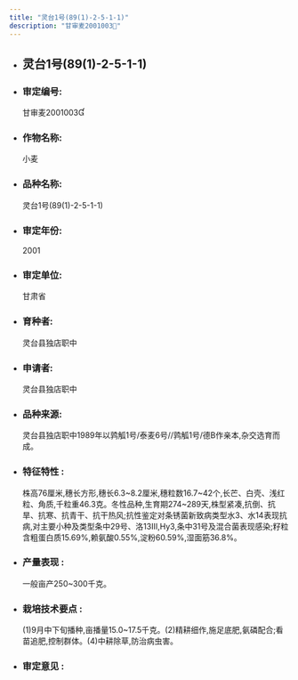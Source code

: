 ```yaml
---
title: "灵台1号(89(1)-2-5-1-1)"
description: "甘审麦2001003"
---
```

* ## 灵台1号(89(1)-2-5-1-1)
* ###  审定编号:  
   甘审麦2001003

*  ### 作物名称:  
   小麦

*   ###  品种名称: 
    灵台1号(89(1)-2-5-1-1)

*   ### 审定年份: 
    2001

*   ### 审定单位:  
    甘肃省

*   ### 育种者:  
    灵台县独店职中

*   ### 申请者:  
    灵台县独店职中

*   ### 品种来源:  
    灵台县独店职中1989年以鹑觚1号/泰麦6号//鹑觚1号/德B作亲本,杂交选育而成。

*   ### 特征特性 : 
    株高76厘米,穗长方形,穗长6.3~8.2厘米,穗粒数16.7~42个,长芒、白壳、浅红粒、角质,千粒重46.3克。冬性品种,生育期274~289天,株型紧凑,抗倒、抗旱、抗寒、抗青干、抗干热风;抗性鉴定对条锈菌新致病类型水3、水14表现抗病,对主要小种及类型条中29号、洛13Ⅲ,Hy3,条中31号及混合菌表现感染;籽粒含粗蛋白质15.69%,赖氨酸0.55%,淀粉60.59%,湿面筋36.8%。

*   ### 产量表现 : 
    一般亩产250~300千克。

*   ### 栽培技术要点 : 
    (1)9月中下旬播种,亩播量15.0~17.5千克。(2)精耕细作,施足底肥,氨磷配合;看苗追肥,控制群体。(4)中耕除草,防治病虫害。

*   ### 审定意见 : 
    

